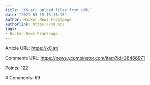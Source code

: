 ```yaml
---
title: 'X0.at: upload files from cURL'
date: "2021-03-15 15:15:15"
author: Hacker News Frontpage
authorlink: https://x0.at/
tags:
- Hacker-News-Frontpage
---
```


<p>Article URL: <a href="https://x0.at/">https://x0.at/</a></p>
<p>Comments URL: <a href="https://news.ycombinator.com/item?id=26466971">https://news.ycombinator.com/item?id=26466971</a></p>
<p>Points: 122</p>
<p># Comments: 69</p>

